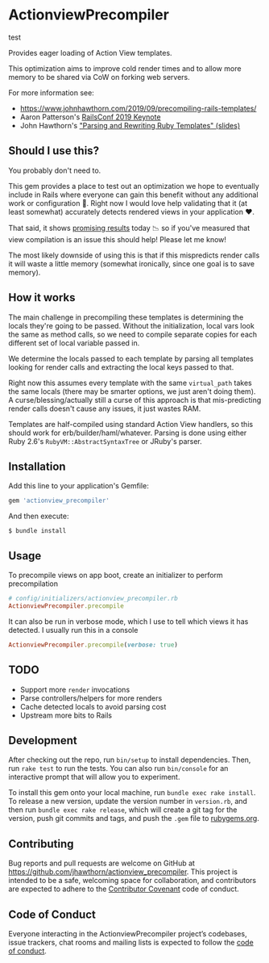 # ActionviewPrecompiler

test

Provides eager loading of Action View templates.

This optimization aims to improve cold render times and to allow more memory to be shared via CoW on forking web servers.

For more information see:

* https://www.johnhawthorn.com/2019/09/precompiling-rails-templates/
* Aaron Patterson's [RailsConf 2019 Keynote](https://www.youtube.com/watch?v=8Dld5kFWGCc)
* John Hawthorn's ["Parsing and Rewriting Ruby Templates" (slides)](https://www.slideshare.net/JohnHawthorn4/parsing-and-rewriting-ruby-templates)

## Should I use this?

You probably don't need to.

This gem provides a place to test out an optimization we hope to eventually include in Rails where everyone can gain this benefit without any additional work or configuration :hugs:.
Right now I would love help validating that it (at least somewhat) accurately detects rendered views in your application :heart:.

That said, it shows [promising results](https://www.johnhawthorn.com/2019/09/precompiling-rails-templates/) today :chart_with_downwards_trend: so if you've measured that view compilation is an issue this should help! Please let me know!

The most likely downside of using this is that if this mispredicts render calls it will waste a little memory (somewhat ironically, since one goal is to save memory).

## How it works

The main challenge in precompiling these templates is determining the locals they're going to be passed.
Without the initialization, local vars look the same as method calls, so we need to compile separate copies for each different set of local variable passed in.

We determine the locals passed to each template by parsing all templates looking for render calls and extracting the local keys passed to that.

Right now this assumes every template with the same `virtual_path` takes the same locals (there may be smarter options, we just aren't doing them).
A curse/blessing/actually still a curse of this approach is that mis-predicting render calls doesn't cause any issues, it just wastes RAM.

Templates are half-compiled using standard Action View handlers, so this should work for erb/builder/haml/whatever.
Parsing is done using either Ruby 2.6's `RubyVM::AbstractSyntaxTree` or JRuby's parser.

## Installation

Add this line to your application's Gemfile:

```ruby
gem 'actionview_precompiler'
```

And then execute:

    $ bundle install

## Usage

To precompile views on app boot, create an initializer to perform precompilation

``` ruby
# config/initializers/actionview_precompiler.rb
ActionviewPrecompiler.precompile
```

It can also be run in verbose mode, which I use to tell which views it has detected. I usually run this in a console

``` ruby
ActionviewPrecompiler.precompile(verbose: true)
```

## TODO

* Support more `render` invocations
* Parse controllers/helpers for more renders
* Cache detected locals to avoid parsing cost
* Upstream more bits to Rails

## Development

After checking out the repo, run `bin/setup` to install dependencies. Then, run `rake test` to run the tests. You can also run `bin/console` for an interactive prompt that will allow you to experiment.

To install this gem onto your local machine, run `bundle exec rake install`. To release a new version, update the version number in `version.rb`, and then run `bundle exec rake release`, which will create a git tag for the version, push git commits and tags, and push the `.gem` file to [rubygems.org](https://rubygems.org).

## Contributing

Bug reports and pull requests are welcome on GitHub at https://github.com/jhawthorn/actionview_precompiler. This project is intended to be a safe, welcoming space for collaboration, and contributors are expected to adhere to the [Contributor Covenant](http://contributor-covenant.org) code of conduct.

## Code of Conduct

Everyone interacting in the ActionviewPrecompiler project’s codebases, issue trackers, chat rooms and mailing lists is expected to follow the [code of conduct](https://github.com/jhawthorn/actionview_precompiler/blob/master/CODE_OF_CONDUCT.md).
